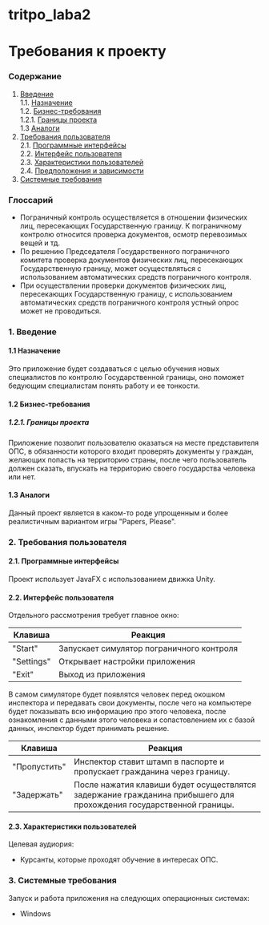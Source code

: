 # tritpo_laba2
# Требования к проекту
### Содержание
1. [Введение](#1) <br>
  1.1. [Назначение](#1.1) <br>
  1.2. [Бизнес-требования](#1.2) <br>
      1.2.1. [Границы проекта](#1.2.1) <br>
  1.3 [Аналоги](#1.3) <br>
2. [Требования пользователя](#2) <br>
  2.1. [Программные интерфейсы](#2.1) <br>
  2.2. [Интерфейс пользователя](#2.2) <br>
  2.3. [Характеристики пользователей](#2.3) <br>
  2.4. [Предположения и зависимости](#2.4) <br>
3. [Системные требования](#3.) <br>

### Глоссарий
*	Пограничный контроль осуществляется в отношении физических лиц, пересекающих Государственную границу. К пограничному контролю относится проверка документов, осмотр перевозимых вещей и тд.
*	По решению Председателя Государственного пограничного комитета проверка документов физических лиц, пересекающих Государственную границу, может осуществляться с использованием автоматических средств пограничного контроля.
*	При осуществлении проверки документов физических лиц, пересекающих Государственную границу, с использованием автоматических средств пограничного контроля устный опрос может не проводиться.

  
### 1. Введение <a name="1"></a>
#### 1.1 Назначение <a name="1.1"></a>
Это приложение будет создаваться с целью обучения новых специалистов по контролю Государственной границы, оно поможет бедующим специалистам понять работу и ее тонкости. 

#### 1.2 Бизнес-требования <a name="1.2"></a>
##### 1.2.1. Границы проекта <a name="1.2.1"></a>
Приложение позволит пользователю оказаться на месте представителя ОПС, в обязанности которого входит проверять документы у граждан, желающих попасть на территорию страны, после чего пользователь должен сказать, впускать на территорию своего государства человека или нет.
#### 1.3 Аналоги <a name="1.3"></a>
Данный проект является в каком-то роде упрощенным и более реалистичным вариантом игры "Papers, Please".
### 2. Требования пользователя <a name="2"></a>
#### 2.1. Программные интерфейсы <a name="2.1"></a>
Проект использует JavaFX с использованием движка Unity.
#### 2.2. Интерфейс пользователя <a name="2.2"></a>
Отдельного рассмотрения требует главное окно:

Клавиша | Реакция
--- | ---
"Start" | Запускает симулятор пограничного контроля
"Settings" | Открывает настройки приложения
"Exit" | Выход из приложения

В самом симуляторе будет появлятся человек перед окошком инспектора и передавать свои документы, после чего на компьютере будет показывать всю информацию про этого человека, после ознакомления с данными этого человека и сопастовлением их с базой данных, инспектор будет принимать решение.

Клавиша | Реакция
--- | ---
"Пропустить" | Инспектор ставит штамп в паспорте и пропускает гражданина через границу.
"Задержать" | После нажатия клавиши будет осуществлятся задержание гражданина прибышего для прохождения государственной границы.


#### 2.3. Характеристики пользователей <a name="2.3"></a>
Целевая аудиория:
* Курсанты, которые проходят обучение в интересах ОПС.

### 3. Системные требования <a name="3"></a>
Запуск и работа приложения на следующих операционных системах:
* Windows

